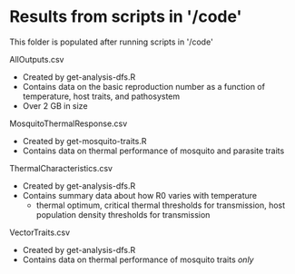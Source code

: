 # Results from scripts in '/code'
This folder is populated after running scripts in '/code'

AllOutputs.csv
  * Created by get-analysis-dfs.R
  * Contains data on the basic reproduction number as a function of temperature, host traits, and pathosystem
  * Over 2 GB in size

MosquitoThermalResponse.csv
  * Created by get-mosquito-traits.R
  * Contains data on thermal performance of mosquito and parasite traits

ThermalCharacteristics.csv
  * Created by get-analysis-dfs.R
  * Contains summary data about how R0 varies with temperature
    * thermal optimum, critical thermal thresholds for transmission, host population density thresholds for transmission

  VectorTraits.csv
  * Created by get-analysis-dfs.R
  * Contains data on thermal performance of mosquito traits *only*
